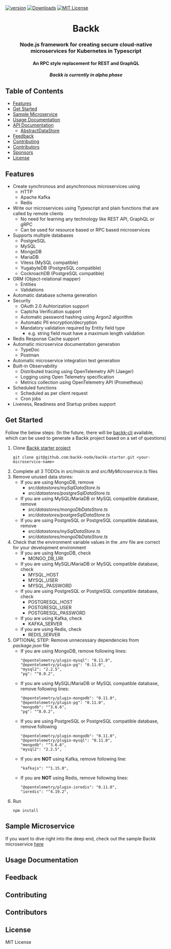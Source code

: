 [![version][version-badge]][package]
[![Downloads][Downloads]][package]
[![MIT License][license-badge]][license]


<h1 align="center">Backk<br/></h1>
<h3 align="center">Node.js framework for creating secure cloud-native microservices for Kubernetes in Typescript</h3>
<h4 align="center">An RPC style replacement for REST and GraphQL</h4>
<h5 align="center"><i>Backk is currently in alpha phase</i></h5>

## Table of Contents

- [Features](#features)
- [Get Started](#get-started)
- [Sample Microservice](#sample-microservice)
- [Usage Documentation](#usage-documentation)
- [API Documentation](#api-documentation)
  - [AbstractDataStore](#api-documentation-abstractdatastore)
- [Feedback](#feedback)
- [Contributing](#contributing)
- [Contributors](#contributors)
- [Sponsors](#sponsors)
- [License](#license)

## <a name="features"></a> Features
* Create synchronous and asynchronous microservices using
  * HTTP
  * Apache Kafka
  * Redis
* Write our microservices using Typescript and plain functions that are called by remote clients
  * No need for learning any technology like REST API, GraphQL or gRPC
  * Can be used for resource based or RPC based microservices
* Supports multiple databases
  * PostgreSQL
  * MySQL
  * MongoDB
  * MariaDB
  * Vitess (MySQL compatible)
  * YugabyteDB (PostgreSQL compatible)
  * CockroachDB (PostgreSQL compatible)
* ORM (Object-relational mapper)
  * Entities
  * Validations
* Automatic database schema generation
* Security
  * OAuth 2.0 Auhtorization support
  * Captcha Verification support
  * Automatic password hashing using Argon2 algorithm
  * Automatic PII encryption/decryption
  * Mandatory validation required by Entity field type
    * e.g. string field must have a maximum length validation
* Redis Response Cache support
* Automatic microservice documentation generation
  * TypeDoc
  * Postman
* Automatic microservice integration test generation
* Built-in Observability
  * Distributed tracing using OpenTelemetry API (Jaeger)
  * Logging using Open Telemetry specification
  * Metrics collection using OpenTelemetry API (Prometheus)
* Scheduled functions
  * Scheduled as per client request
  * Cron jobs
* Liveness, Readiness and Startup probes support

## <a name="get-started"></a> Get Started
Follow the below steps: (In the future, there will be [backk-cli](https://github.com/backk-node/backk-cli) available, which can be used to generate a Backk project based on a set of questions)

1. Clone [Backk starter project](https://github.com/backk-node/backk-starter)
   ```
   git clone git@github.com:backk-node/backk-starter.git <your-microservice-name>
   ```
2. Complete all 3 TODOs in *src/main.ts* and *src/MyMicroservice.ts* files
3. Remove unused data stores:
   * If you are using MongoDB, remove
     * *src/datastores/mySqlDataStore.ts*
     * *src/datastores/postgreSqlDataStore.ts*
   * If you are using MySQL/MariaDB or MySQL compatible database, remove
     * *src/datastores/mongoDbDataStore.ts*
     * *src/datastores/postgreSqlDataStore.ts*
   * If you are using PostgreSQL or PostgreSQL compatible database, remove
     * *src/datastores/mySqlDataStore.ts*
     *  *src/datastores/mongoDbDataStore.ts*
4. Check that the environment variable values in the *.env* file are correct for your development environment
   * If you are using MongoDB, check
     * MONGO_DB_URI
   * If you are using MySQL/MariaDB or MySQL compatible database, check
      * MYSQL_HOST 
      * MYSQL_USER
      * MYSQL_PASSWORD
   * If you are using PostgreSQL or PostgreSQL compatible database, check
      * POSTGRESQL_HOST 
      * POSTGRESQL_USER
      * POSTGRESQL_PASSWORD
   * If you are using Kafka, check
      * KAFKA_SERVER
   * if you are using Redis, check
      * REDIS_SERVER
5. OPTIONAL STEP: Remove unnecessary dependencies from *package.json* file
   * If you are using MongoDB, remove following lines:
     ```
     "@opentelemetry/plugin-mysql": "0.11.0",
     "@opentelemetry/plugin-pg": "0.11.0",
     "mysql2": "2.2.5",
     "pg": "^8.0.2",
     ```
   * If you are using MySQL/MariaDB or MySQL compatible database, remove following lines:
     ```
     "@opentelemetry/plugin-mongodb": "0.11.0",
     "@opentelemetry/plugin-pg": "0.11.0",
     "mongodb": "^3.6.6",
     "pg": "^8.0.2",
     ```
   * If you are using PostgreSQL or PostgreSQL compatible database, remove following
     ```
     "@opentelemetry/plugin-mongodb": "0.11.0",
     "@opentelemetry/plugin-mysql": "0.11.0",
     "mongodb": "^3.6.6",
     "mysql2": "2.2.5",
     ```
   * If you are **NOT** using Kafka, remove following line:
     ```
     "kafkajs": "^1.15.0",
     ```
   * If you are **NOT** using Redis, remove following lines:
     ```
     "@opentelemetry/plugin-ioredis": "0.11.0",
     "ioredis": "^4.19.2",
     ```
 6. Run
     ```
     npm install
     ```

## <a name="sample-microservice"></a> Sample Microservice
If you want to dive right into the deep end, check out the sample Backk microservice [here](https://github.com/backk-node/backk-example-project)

## <a name="usage-documentation"></a> Usage Documentation

## <a name="feedback"></a> Feedback

## <a name="contributing"></a> Contributing

## <a name="contributors"></a> Contributors

## <a name="license"></a>License

MIT License

[license-badge]: https://img.shields.io/badge/license-MIT-green
[license]: https://github.com/backk-node/backk/blob/master/LICENSE
[version-badge]: https://img.shields.io/npm/v/backk.svg?style=flat-square
[package]: https://www.npmjs.com/package/backk
[Downloads]: https://img.shields.io/npm/dm/backk
